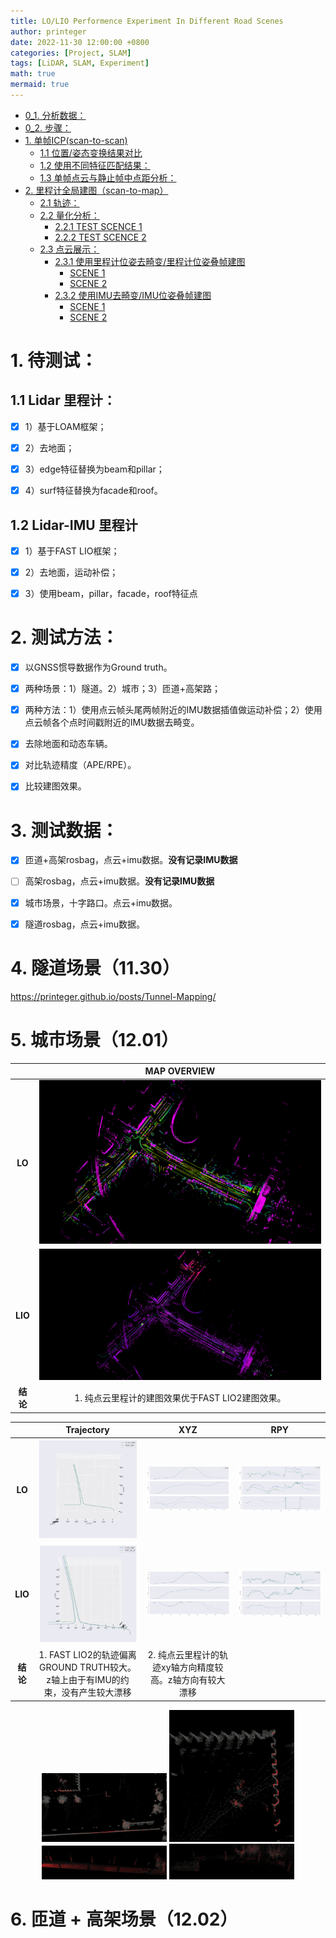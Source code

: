 ```yaml
---
title: LO/LIO Performence Experiment In Different Road Scenes
author: printeger
date: 2022-11-30 12:00:00 +0800
categories: [Project, SLAM]
tags: [LiDAR, SLAM, Experiment]
math: true
mermaid: true
---
```


- [0\_1. 分析数据：](#0_1-分析数据)
- [0\_2. 步骤：](#0_2-步骤)
- [1. 单帧ICP(scan-to-scan)](#1-单帧icpscan-to-scan)
  - [1.1 位置/姿态变换结果对比](#11-位置姿态变换结果对比)
  - [1.2 使用不同特征匹配结果：](#12-使用不同特征匹配结果)
  - [1.3 单帧点云与静止帧中点距分析：](#13-单帧点云与静止帧中点距分析)
- [2. 里程计全局建图（scan-to-map）](#2-里程计全局建图scan-to-map)
  - [2.1 轨迹：](#21-轨迹)
  - [2.2 量化分析：](#22-量化分析)
    - [2.2.1 TEST SCENCE 1](#221-test-scence-1)
    - [2.2.2 TEST SCENCE 2](#222-test-scence-2)
  - [2.3 点云展示：](#23-点云展示)
    - [2.3.1 使用里程计位姿去畸变/里程计位姿叠帧建图](#231-使用里程计位姿去畸变里程计位姿叠帧建图)
      - [SCENE 1](#scene-1)
      - [SCENE 2](#scene-2)
    - [2.3.2 使用IMU去畸变/IMU位姿叠帧建图](#232-使用imu去畸变imu位姿叠帧建图)
      - [SCENE 1](#scene-1-1)
      - [SCENE 2](#scene-2-1)

# 1. 待测试：

## 1.1 Lidar 里程计：

- [x] 1）基于LOAM框架；

- [x] 2）去地面；

- [x] 3）edge特征替换为beam和pillar；

- [x] 4）surf特征替换为facade和roof。

## 1.2 Lidar-IMU 里程计

- [x] 1）基于FAST LIO框架；

- [x] 2）去地面，运动补偿；

- [x] 3）使用beam，pillar，facade，roof特征点

# 2. 测试方法：

- [x] 以GNSS惯导数据作为Ground truth。

- [x] 两种场景：1）隧道。2）城市；3）匝道+高架路；

- [x] 两种方法：1）使用点云帧头尾两帧附近的IMU数据插值做运动补偿；2）使用点云帧各个点时间戳附近的IMU数据去畸变。

- [x] 去除地面和动态车辆。

- [x] 对比轨迹精度（APE/RPE）。

- [x] 比较建图效果。

# 3. 测试数据：

- [x] 匝道+高架rosbag，点云+imu数据。**没有记录IMU数据**

- [ ] 高架rosbag，点云+imu数据。**没有记录IMU数据**

- [x] 城市场景，十字路口。点云+imu数据。

- [x] 隧道rosbag，点云+imu数据。


# 4. 隧道场景（11.30）

<https://printeger.github.io/posts/Tunnel-Mapping/>

# 5. 城市场景（12.01）

|  | MAP OVERVIEW |
|:-----:|:-----:|
| **LO** | ![](https://github.com/Printeger/printeger.github.io/raw/master/_posts/pic/11/1.png) |
| **LIO** | ![](https://github.com/Printeger/printeger.github.io/raw/master/_posts/pic/11/2.png) |
| **结论** | 1. 纯点云里程计的建图效果优于FAST LIO2建图效果。 |


|  | Trajectory | XYZ | RPY |
|:-----:|:-----:|:-----:|:-----:|
| **LO** | ![](https://github.com/Printeger/printeger.github.io/raw/master/_posts/pic/11/3.png) | ![](https://github.com/Printeger/printeger.github.io/raw/master/_posts/pic/11/4.png) | ![](https://github.com/Printeger/printeger.github.io/raw/master/_posts/pic/11/5.png) |
| **LIO** | ![](https://github.com/Printeger/printeger.github.io/raw/master/_posts/pic/11/6.png) | ![](https://github.com/Printeger/printeger.github.io/raw/master/_posts/pic/11/7.png) | ![](https://github.com/Printeger/printeger.github.io/raw/master/_posts/pic/11/8.png) |
| **结论** | 1. FAST LIO2的轨迹偏离GROUND TRUTH较大。z轴上由于有IMU的约束，没有产生较大漂移| 2. 纯点云里程计的轨迹xy轴方向精度较高。z轴方向有较大漂移 |  |




<center>
<figure>
<img src="https://github.com/Printeger/printeger.github.io/raw/master/_posts/pic/10/42.png" width="200px" >
<img src="https://github.com/Printeger/printeger.github.io/raw/master/_posts/pic/10/43.png"  width="200px" >
<img src="https://github.com/Printeger/printeger.github.io/raw/master/_posts/pic/10/44.png"  width="200px" >
<img src="https://github.com/Printeger/printeger.github.io/raw/master/_posts/pic/10/45.png"  width="200px" >
</figure>
</center> 

# 6. 匝道 + 高架场景（12.02）